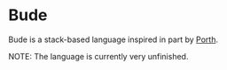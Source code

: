 # Bude
Bude is a stack-based language inspired in part by [Porth](https://gitlab.com/tsoding/porth).

NOTE: The language is currently very unfinished.
